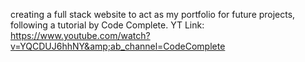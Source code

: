 creating a full stack website to act as my portfolio for future projects, following a tutorial by Code Complete. YT Link: https://www.youtube.com/watch?v=YQCDUJ6hhNY&amp;ab_channel=CodeComplete

